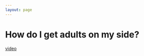 ```yaml
---
layout: page
---
```


How do I get adults on my side?
================

[video](https://youtu.be/96raDY1vyuM)
